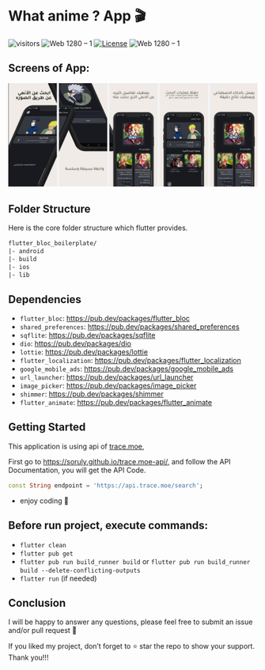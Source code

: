 # What anime ? App 🎬

![visitors](https://visitor-badge.glitch.me/badge?right_color=teal&page_id=vellt/Movies-App) 
![Web 1280 – 1]( https://img.shields.io/badge/made%20with-flutter-blue?style=flat)
[![License](https://img.shields.io/badge/license-MIT-orange)](./LICENSE)
![Web 1280 – 1]( https://img.shields.io/badge/-open%20source-wheat)

## Screens of App:
<img src="https://github.com/moatasem-alhilali/what-anime/blob/master/screenshoots/cover.png" alt="Image 2">


## Folder Structure
Here is the core folder structure which flutter provides.

```
flutter_bloc_boilerplate/
|- android
|- build
|- ios
|- lib
```
## Dependencies
- `flutter_bloc`: <a target="_blank" href="https://pub.dev/packages/flutter_bloc">https://pub.dev/packages/flutter_bloc</a>
- `shared_preferences`: <a target="_blank" href="https://pub.dev/packages/shared_preferences">https://pub.dev/packages/shared_preferences</a>
- `sqflite`: <a target="_blank" href="https://pub.dev/packages/sqflite">https://pub.dev/packages/sqflite</a>
- `dio`: <a target="_blank" href="https://pub.dev/packages/dio">https://pub.dev/packages/dio</a>
- `lottie`: <a target="_blank" href="https://pub.dev/packages/lottie">https://pub.dev/packages/lottie</a>
- `flutter_localization`: <a target="_blank" href="https://pub.dev/packages/flutter_localization">https://pub.dev/packages/flutter_localization</a>
- `google_mobile_ads`: <a target="_blank" href="https://pub.dev/packages/google_mobile_ads">https://pub.dev/packages/google_mobile_ads</a>
- `url_launcher`: <a target="_blank" href="https://pub.dev/packages/url_launcher">https://pub.dev/packages/url_launcher</a>
- `image_picker`: <a target="_blank" href="https://pub.dev/packages/image_picker">https://pub.dev/packages/image_picker</a>
- `shimmer`: <a target="_blank" href="https://pub.dev/packages/shimmer">https://pub.dev/packages/shimmer</a>
- `flutter_animate`: <a target="_blank" href="https://pub.dev/packages/flutter_animate">https://pub.dev/packages/flutter_animate</a>


## Getting Started
This application is using api of <a target="_blank" href="https://api.trace.moe">trace.moe</a>,

First go to <a target="_blank" href="https://soruly.github.io/trace.moe-api/">https://soruly.github.io/trace.moe-api/</a>, and follow the API Documentation, you will get the API Code.

```dart
const String endpoint = 'https://api.trace.moe/search';
```
- enjoy coding 💙


## Before run project, execute commands:
- `flutter clean`
- `flutter pub get`
- `flutter pub run build_runner build` or `flutter pub run build_runner build --delete-conflicting-outputs`
- `flutter run` (if needed)

## Conclusion
I will be happy to answer any questions, please feel free to submit an issue and/or pull request 🙂

If you liked my project, don’t forget to ⭐ star the repo to show your support.
Thank you!!!
